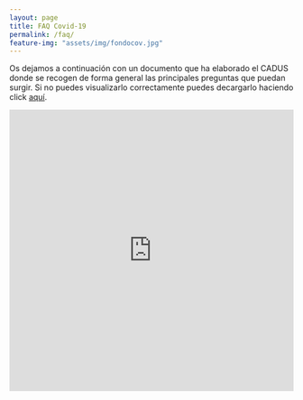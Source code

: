 ```yaml
---
layout: page
title: FAQ Covid-19
permalink: /faq/
feature-img: "assets/img/fondocov.jpg"
---
```




Os dejamos a continuación con un documento que ha elaborado el CADUS donde se recogen de forma general las principales preguntas que puedan surgir. Si no puedes visualizarlo correctamente puedes decargarlo haciendo click [aquí](http://www.cadus.us.es/Documents/General/Preguntas-y-Respuestas-sobre-la-Universidad-durante-el-COVID-19.pdf).

<embed src="https://drive.google.com/viewerng/
viewer?embedded=true&url=http://www.cadus.us.es/Documents/General/Preguntas-y-Respuestas-sobre-la-Universidad-durante-el-COVID-19.pdf" width="100%" height="500">

